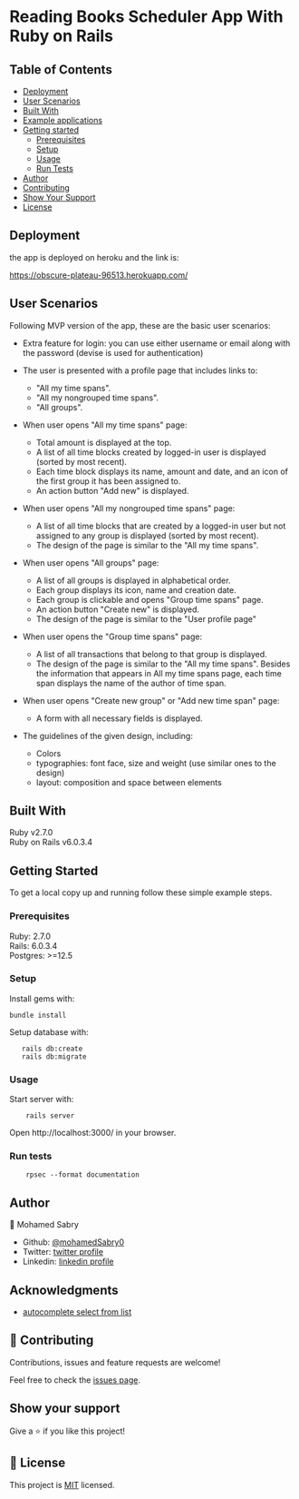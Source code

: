 # Reading Books Scheduler App With Ruby on Rails

## Table of Contents

- [Deployment](#Deployment)
- [User Scenarios](#user-scenarios)
- [Built With](#built-with)
- [Example applications](#example-applications)
- [Getting started](#getting-started)
	- [Prerequisites](#prerequisites)
	- [Setup](#setup)
	- [Usage](#usage)
	- [Run Tests](#run-tests)
- [Author](#author)
- [Contributing](#contributing)
- [Show Your Support](#show-your-support)
- [License](#license)
## Deployment
the app is deployed on heroku and the link is:

https://obscure-plateau-96513.herokuapp.com/

## User Scenarios
Following MVP version of the app, these are the basic user scenarios:

- Extra feature for login: you can use either username or email along with the password (devise is used for authentication)
- The user is presented with a profile page that includes links to:
    - "All my time spans".
    - "All my nongrouped time spans".
    - "All groups".
- When user opens "All my time spans" page:
    - Total amount is displayed at the top.
    - A list of all time blocks created by logged-in user is displayed (sorted by most recent).
    - Each time block displays its name, amount and date, and an icon of the first group it has been assigned to.
    - An action button "Add new" is displayed.
- When user opens "All my nongrouped time spans" page:
    - A list of all time blocks that are created by a logged-in user but not assigned to any group is displayed (sorted by most recent).
    - The design of the page is similar to the "All my time spans".
- When user opens "All groups" page:
    - A list of all groups is displayed in alphabetical order.
    - Each group displays its icon, name and creation date.
    - Each group is clickable and opens "Group time spans" page.
    - An action button "Create new" is displayed.
    - The design of the page is similar to the "User profile page"
- When user opens the "Group time spans" page:
    - A list of all transactions that belong to that group is displayed.
    - The design of the page is similar to the "All my time spans". Besides the information that appears in All my time spans page, each time span displays the name of the author of time span.
- When user opens "Create new group" or "Add new time span" page:
    - A form with all necessary fields is displayed.

- The guidelines of the given design, including:
    - Colors
    - typographies: font face, size and weight (use similar ones to the design)
    - layout: composition and space between elements
## Built With

Ruby v2.7.0  
Ruby on Rails v6.0.3.4
## Getting Started

To get a local copy up and running follow these simple example steps.

### Prerequisites

Ruby: 2.7.0  
Rails: 6.0.3.4  
Postgres: >=12.5

### Setup

Install gems with:

```
bundle install
```

Setup database with:

```
   rails db:create
   rails db:migrate
```

### Usage

Start server with:

```
    rails server
```

Open http://localhost:3000/ in your browser.

### Run tests

```
    rpsec --format documentation
```
## Author

👤 Mohamed Sabry

- Github: [@mohamedSabry0](https://github.com/mohamedSabry0)
- Twitter: [twitter profile](https://twitter.com/mohsmh0)
- Linkedin: [linkedin profile](https://www.linkedin.com/in/mohamed-sabry0/)

## Acknowledgments
- [autocomplete select from list](https://medium.com/@sherzelsmith/add-a-filtering-multiple-tag-system-with-autocomplete-to-your-rails-model-in-rails-5-1bf88cd53e9)

## 🤝 Contributing

Contributions, issues and feature requests are welcome!

Feel free to check the [issues page](issues/).

## Show your support

Give a ⭐️ if you like this project!

## 📝 License

This project is [MIT]() licensed.
